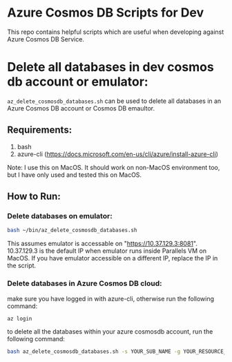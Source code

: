 # Azure Cosmos DB Scripts for Dev
This repo contains helpful scripts which are useful when developing against Azure Cosmos DB Service.

# Delete all databases in dev cosmos db account or emulator:

`az_delete_cosmosdb_databases.sh` can be used to delete all databases in an Azure Cosmos DB account or Cosmos DB emaultor.

## Requirements:
1. bash
2. azure-cli (https://docs.microsoft.com/en-us/cli/azure/install-azure-cli)

Note: I use this on MacOS. It should work on non-MacOS environment too, but I have only used and tested this on MacOS.

## How to Run:

### Delete databases on emulator:

```bash
bash ~/bin/az_delete_cosmosdb_databases.sh
```

This assumes emulator is accessable on "https://10.37.129.3:8081". 10.37.129.3 is the default IP when emulator runs inside Parallels VM on MacOS. If you have emulator accessible on a different IP, replace the IP in the script.

### Delete databases in Azure Cosmos DB cloud:

make sure you have logged in with azure-cli, otherwise run the following command:
```bash
az login
```

to delete all the databases within your azure cosmosdb account, run the following command:

```bash
bash az_delete_cosmosdb_databases.sh -s YOUR_SUB_NAME -g YOUR_RESOURCE_GROUP -n YOUR_COSMOSDB_ACCOUNT_NAME 
```
